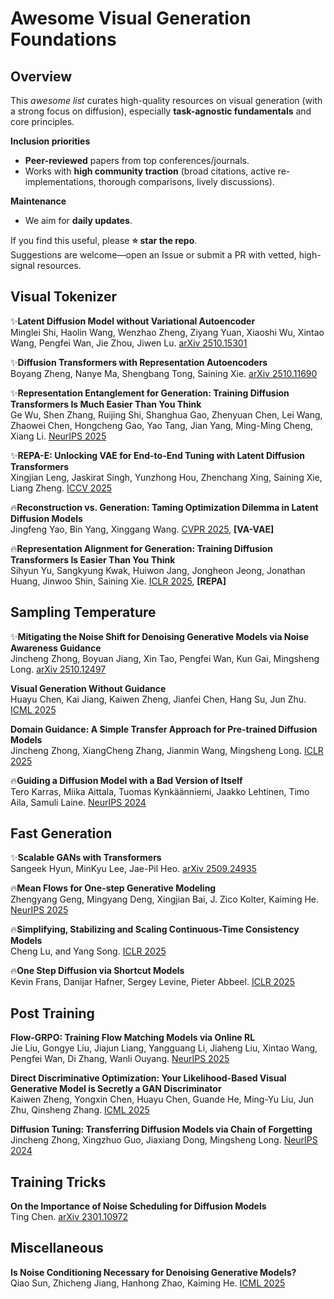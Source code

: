 # Awesome Visual Generation Foundations

## Overview

This *awesome list* curates high-quality resources on visual generation (with a strong focus on diffusion), especially **task-agnostic fundamentals** and core principles.

**Inclusion priorities**
- **Peer-reviewed** papers from top conferences/journals.
- Works with **high community traction** (broad citations, active re-implementations, thorough comparisons, lively discussions).

**Maintenance**
- We aim for **daily updates**.

If you find this useful, please **⭐ star the repo**.  
Suggestions are welcome—open an Issue or submit a PR with vetted, high-signal resources.


## Visual Tokenizer
✨**Latent Diffusion Model without Variational Autoencoder** \
Minglei Shi, Haolin Wang, Wenzhao Zheng, Ziyang Yuan, Xiaoshi Wu, Xintao Wang, Pengfei Wan, Jie Zhou, Jiwen Lu. [arXiv 2510.15301](https://arxiv.org/abs/2510.15301)

✨**Diffusion Transformers with Representation Autoencoders** \
Boyang Zheng, Nanye Ma, Shengbang Tong, Saining Xie. [arXiv 2510.11690](https://arxiv.org/abs/2510.11690v1)

✨**Representation Entanglement for Generation: Training Diffusion Transformers Is Much Easier Than You Think** \
Ge Wu, Shen Zhang, Ruijing Shi, Shanghua Gao, Zhenyuan Chen, Lei Wang, Zhaowei Chen, Hongcheng Gao, Yao Tang, Jian Yang, Ming-Ming Cheng, Xiang Li. [NeurIPS 2025](https://arxiv.org/abs/2507.01467)

✨**REPA-E: Unlocking VAE for End-to-End Tuning with Latent Diffusion Transformers** \
Xingjian Leng, Jaskirat Singh, Yunzhong Hou, Zhenchang Xing, Saining Xie, Liang Zheng. [ICCV 2025](https://arxiv.org/abs/2504.10483)

🔥**Reconstruction vs. Generation: Taming Optimization Dilemma in Latent Diffusion Models** \
Jingfeng Yao, Bin Yang, Xinggang Wang.  [CVPR 2025](https://openaccess.thecvf.com/content/CVPR2025/papers/Yao_Reconstruction_vs._Generation_Taming_Optimization_Dilemma_in_Latent_Diffusion_Models_CVPR_2025_paper.pdf),  **\[VA-VAE\]**

🔥**Representation Alignment for Generation: Training Diffusion Transformers Is Easier Than You Think** \
Sihyun Yu, Sangkyung Kwak, Huiwon Jang, Jongheon Jeong, Jonathan Huang, Jinwoo Shin, Saining Xie. [ICLR 2025](https://arxiv.org/abs/2410.06940), **\[REPA\]**

## Sampling Temperature

✨**Mitigating the Noise Shift for Denoising Generative Models via Noise Awareness Guidance** \
Jincheng Zhong, Boyuan Jiang, Xin Tao, Pengfei Wan, Kun Gai, Mingsheng Long. [arXiv 2510.12497](https://arxiv.org/abs/2510.12497)

**Visual Generation Without Guidance** \
Huayu Chen, Kai Jiang, Kaiwen Zheng, Jianfei Chen, Hang Su, Jun Zhu. [ICML 2025](https://openreview.net/forum?id=gM6aboVgTO)

**Domain Guidance: A Simple Transfer Approach for Pre-trained Diffusion Models**\
Jincheng Zhong, XiangCheng Zhang, Jianmin Wang, Mingsheng Long. [ICLR 2025](https://openreview.net/forum?id=PplM2kDrl3)

🔥**Guiding a Diffusion Model with a Bad Version of Itself**\
Tero Karras, Miika Aittala, Tuomas Kynkäänniemi, Jaakko Lehtinen, Timo Aila, Samuli Laine. [NeurIPS 2024](https://openreview.net/forum?id=bg6fVPVs3s)

## Fast Generation
✨**Scalable GANs with Transformers** \
Sangeek Hyun, MinKyu Lee, Jae-Pil Heo. [arXiv 2509.24935](https://arxiv.org/abs/2509.24935)

🔥**Mean Flows for One-step Generative Modeling** \
Zhengyang Geng, Mingyang Deng, Xingjian Bai, J. Zico Kolter, Kaiming He. [NeurIPS 2025](https://arxiv.org/abs/2505.13447)

🔥**Simplifying, Stabilizing and Scaling Continuous-Time Consistency Models**\
Cheng Lu, and Yang Song. [ICLR 2025](https://arxiv.org/abs/2410.11081)

🔥**One Step Diffusion via Shortcut Models**\
Kevin Frans, Danijar Hafner, Sergey Levine, Pieter Abbeel. [ICLR 2025](https://openreview.net/forum?id=OlzB6LnXcS)

## Post Training

**Flow-GRPO: Training Flow Matching Models via Online RL** \
Jie Liu, Gongye Liu, Jiajun Liang, Yangguang Li, Jiaheng Liu, Xintao Wang, Pengfei Wan, Di Zhang, Wanli Ouyang. [NeurIPS 2025](https://arxiv.org/abs/2505.05470)

**Direct Discriminative Optimization: Your Likelihood-Based Visual Generative Model is Secretly a GAN Discriminator** \
Kaiwen Zheng, Yongxin Chen, Huayu Chen, Guande He, Ming-Yu Liu, Jun Zhu, Qinsheng Zhang. [ICML 2025](https://openreview.net/forum?id=OJ6WE7F8tK)

**Diffusion Tuning: Transferring Diffusion Models via Chain of Forgetting** \
Jincheng Zhong, Xingzhuo Guo, Jiaxiang Dong, Mingsheng Long. [NeurIPS 2024](https://openreview.net/forum?id=S98OzJD3jn)

## Training Tricks

**On the Importance of Noise Scheduling for Diffusion Models** \
Ting Chen. [arXiv 2301.10972](https://arxiv.org/abs/2301.10972)

## Miscellaneous

**Is Noise Conditioning Necessary for Denoising Generative Models?** \
Qiao Sun, Zhicheng Jiang, Hanhong Zhao, Kaiming He. [ICML 2025](https://openreview.net/pdf?id=pTSWi6RTtJ)
